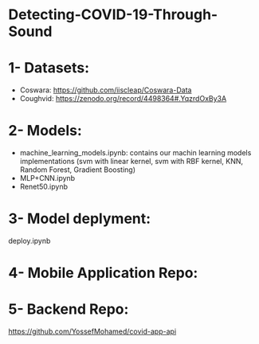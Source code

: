 # Detecting-COVID-19-Through-Sound


# 1- Datasets:
- Coswara: https://github.com/iiscleap/Coswara-Data
- Coughvid: https://zenodo.org/record/4498364#.YqzrdOxBy3A

# 2- Models:
- machine_learning_models.ipynb: contains our machin learning models implementations (svm with linear kernel, svm with RBF kernel, KNN, Random Forest, Gradient Boosting)
- MLP+CNN.ipynb 
- Renet50.ipynb

# 3- Model deplyment:
deploy.ipynb
# 4- Mobile Application Repo:


# 5- Backend Repo:
https://github.com/YossefMohamed/covid-app-api
